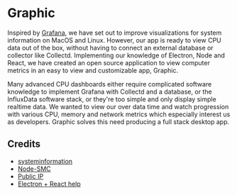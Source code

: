 # Graphic
Inspired by [Grafana](http://play.grafana.org/), we have set out to improve visualizations for system information on MacOS and Linux. However, our app is ready to view CPU data out of the box, without having to connect an external database or collector like Collectd. Implementing our knowledge of Electron, Node and React, we have created an open source application to view computer metrics in an easy to view and customizable app, Graphic.

Many advanced CPU dashboards either require complicated software knowledge to implement Grafana with Collectd and a database, or the InfluxData software stack, or they're too simple and only display simple realtime data. We wanted to view our over data time and watch progression with various CPU, memory and network metrics which especially interest us as developers. Graphic solves this need producing a full stack desktop app.

## Credits
- [systeminformation](https://github.com/sebhildebrandt/systeminformation)
- [Node-SMC](https://github.com/mmarcon/node-smc)
- [Public IP](https://github.com/sindresorhus/public-ip)
- [Electron + React help](https://github.com/chentsulin/electron-react-boilerplate)
